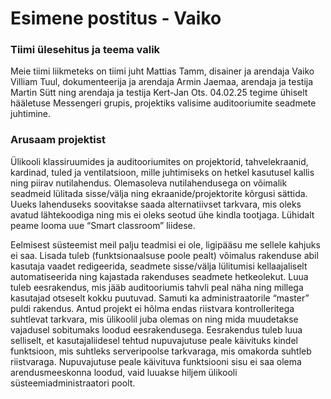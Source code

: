 # Esimene postitus - Vaiko
### Tiimi ülesehitus ja teema valik
Meie tiimi liikmeteks on tiimi juht Mattias Tamm, disainer ja arendaja Vaiko Villiam Tuul, dokumenteerija ja arendaja Armin Jaemaa, arendaja ja testija Martin Sütt ning arendaja ja testija Kert-Jan Ots. 04.02.25 tegime ühiselt hääletuse Messengeri grupis, projektiks valisime auditooriumite seadmete juhtimine. 

### Arusaam projektist
Ülikooli klassiruumides ja auditooriumites on projektorid, tahvelekraanid, kardinad, tuled ja ventilatsioon, mille juhtimiseks on hetkel kasutusel kallis ning piirav nutilahendus. Olemasoleva nutilahendusega on võimalik seadmeid lülitada sisse/välja ning ekraanide/projektorite kõrgusi sättida. Uueks lahenduseks soovitakse saada alternatiivset tarkvara, mis oleks avatud lähtekoodiga ning mis ei oleks seotud ühe kindla tootjaga.  Lühidalt peame looma uue “Smart classroom” liidese. 

Eelmisest süsteemist meil palju teadmisi ei ole, ligipääsu me sellele kahjuks ei saa. Lisada tuleb (funktsionaalsuse poole pealt) võimalus rakenduse abil kasutaja vaadet redigeerida, seadmete sisse/välja lülitumisi kellaajaliselt automatiseerida ning kajastada rakenduses seadmete hetkeolekut. Luua tuleb eesrakendus, mis jääb auditooriumis tahvli peal näha ning millega kasutajad otseselt kokku puutuvad. Samuti ka administraatorile “master” puldi rakendus. Antud projekt ei hõlma endas riistvara kontrolleritega suhtlevat tarkvara, mis ülikoolil juba olemas on ning mida muudetakse vajadusel sobitumaks loodud eesrakendusega. Eesrakendus tuleb luua selliselt, et kasutajaliidesel tehtud nupuvajutuse peale käivituks kindel funktsioon, mis suhtleks serveripoolse tarkvaraga, mis omakorda suhtleb riistvaraga. Nupuvajutuse peale käivituva funktsiooni sisu ei saa olema arendusmeeskonna loodud, vaid luuakse hiljem ülikooli süsteemiadministraatori poolt.
